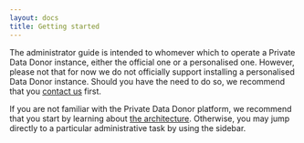 ```yaml
---
layout: docs
title: Getting started
---
```


The administrator guide is intended to whomever which to operate a Private Data Donor instance, either the official one or a personalised one.
However, please not that for now we do not officially support installing a personalised Data Donor instance.
Should you have the need to do so, we recommend that you [contact us](mailto:pddisense@ucl.ac.uk) first.

If you are not familiar with the Private Data Donor platform, we recommend that you start by learning about [the architecture](architecture.html).
Otherwise, you may jump directly to a particular administrative task by using the sidebar.
